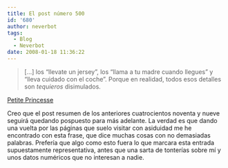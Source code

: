 ```yaml
---
title: El post número 500
id: '680'
author: neverbot
tags:
  - Blog
  - Neverbot
date: 2008-01-18 11:36:22
---
```


> \[...\] los “llevate un jersey”, los “llama a tu madre cuando llegues” y “lleva cuidado con el coche”. Porque en realidad, todos esos detalles son _tequieros_ disimulados.

[Petite Princesse](http://petiteprincesse.net/2008/01/17/the-mamas-and-the-papas/)

Creo que el post resumen de los anteriores cuatrocientos noventa y nueve seguirá quedando pospuesto para más adelante. La verdad es que dando una vuelta por las páginas que suelo visitar con asiduidad me he encontrado con esta frase, que dice muchas cosas con no demasiadas palabras. Prefería que algo como esto fuera lo que marcara esta entrada supuestamente representativa, antes que una sarta de tonterías sobre mí y unos datos numéricos que no interesan a nadie.